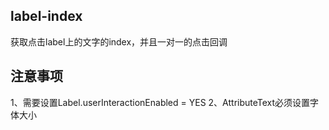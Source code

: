 ## label-index
获取点击label上的文字的index，并且一对一的点击回调
## 注意事项
1、需要设置Label.userInteractionEnabled = YES
2、AttributeText必须设置字体大小

